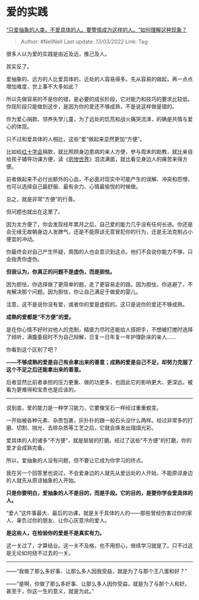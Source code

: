 # 爱的实践
[“只爱抽象的人类，不爱具体的人。要警惕成为这样的人。​”如何理解这种现象？](https://www.zhihu.com/question/471922836/answer/2381004386)

> Author: #NellNell
> Last update: *13/03/2022*
> Link:
> Tag:

很多人以为爱的实践是由近及远，推己及人。

其实反了。

爱抽象的、远方的人比爱具体的、近处的人容易得多。先从容易的做起，再一点点增加难度，世上事不大多如此？

所以先做容易的不是你的错，是必要的成长阶段，它对能力和技巧的要求比较低。你现阶段只能做到这步，是因为你的爱还不够成熟，不是说这样做是错的。

你为爱心捐款、领养失学儿童，为了远处的饥荒和战火痛哭流涕，的确是共情与爱心的体现。

只不过和爱具体的人相比，这些“爱”做起来显然更加“方便”。

比如给[红十字会](https://www.zhihu.com/search?q=%E7%BA%A2%E5%8D%81%E5%AD%97%E4%BC%9A&search_source=Entity&hybrid_search_source=Entity&hybrid_search_extra=%7B%22sourceType%22%3A%22answer%22%2C%22sourceId%22%3A2381004386%7D)捐款，就比照顾身边患病的亲人方便，参与周末的助教，就比亲自给孩子辅导功课方便，读《[悲惨世界](https://www.zhihu.com/search?q=%E6%82%B2%E6%83%A8%E4%B8%96%E7%95%8C&search_source=Entity&hybrid_search_source=Entity&hybrid_search_extra=%7B%22sourceType%22%3A%22answer%22%2C%22sourceId%22%3A2381004386%7D)》泪流满面，就比看见身边人的痛苦来得方便。

前者做起来不必付出额外的心血，不必面对现实中可能产生的误解、冲突和怨憎，也可以选择自己最舒服、最有余力、心情最愉悦的时候做。

总之，就是非常“方便”的行善。

但问题也就出在这里了。

因为太方便了，你会发现经年累月之后，自己爱的能力几乎没有任何长进。你还是会无缘无故朝身边人发脾气，还是不能原谅无意冒犯你的行为，还是无法克制占小便宜的冲动。

你最终会对自己产生怀疑，周围的人也会意识到这点。他们不会说你能力不够，只会指责你虚伪。

**但我认为，你真正的问题不是虚伪，而是胆怯。**

因为胆怯，你选择做了更简单的题，走了更容易走的路。因为胆怯，你逃避了，不肯解决那个问题。因为胆怯，你让自己满足于做爱的婴儿。

注意，这不是说你没有爱，或者你的爱是虚假的。这只是说你的爱还不够成熟。

**成熟的爱都是“不方便”的爱。**

是在你心情不好时对他人的克制，精疲力尽时还能给人搭把手，不想被打搅时选择了倾听，满腹委屈时不为自己辩解，日复一日年复一年护理卧床的亲人……

你看到这个区别了吧？

**——不够成熟的爱是自己有余拿出来的善意；成熟的爱是自己不足，却努力克服了这个不足之后还能拿出来的善意。**

后者显然比前者承担的压力更重、做的功更多，也因此它的影响更大、更深远，被看为更难得和宝贵也是应该的。

---

说到底，爱的能力是一种学习能力，它要像宝石一样经过重重蜕变。

一开始被各种元素、杂质包裹，灰扑扑的跟一般石头没什么两样。经过非常多的打磨、切割、抛光、去除杂质等工艺之后，它就会焕发出熠熠光彩。

爱具体的人的诸多“不方便”，就是层层的打磨。经过了这些“不方便”的打磨，你的爱才会成熟完备。

所以，爱抽象的人没有问题，但不要让它成为你学习的终点。

我在另一个回答里也说过，不会爱身边的人就先从爱远处的人开始，不能原谅身边的人就先从原谅抽象的人开始。

**只是你要明白，爱抽象的人不是目的，而是手段。它的目的，是要你学会爱具体的人。**

“爱人”这件事最大、最后的功课，就是关于具体的人的——那些曾经伤害过你的家人、辜负过你的朋友、让你心灰意冷的爱人。

**是这些人，在检验你的爱是不是真实有力。**

这一关过了，才算结业。这一关不及格，也不用担心，继续学习就是了。只不过这是无论如何绕不过去的一关。

---

——“我做了那么多好事、让那么多人因我受益，就是为了与那个王八蛋和好？”

——“是啊，你做了那么多好事、让那么多人因你受益，就是为了与那个人和好。甚至于，你这一生的意义，就是为此。”

